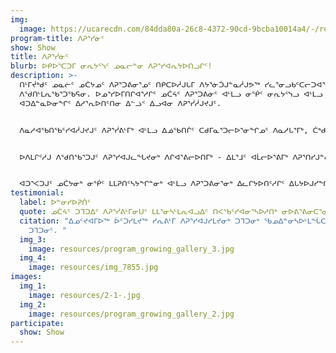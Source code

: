```yaml
---
img:
  image: https://ucarecdn.com/84dda80a-26c8-4372-90cd-9bcba10014a4/-/resize/800x/programs_growing-min.jpg
program-title: ᐱᕈᕐᓰᓃᑦ
show: Show
title: ᐱᕈᕐᓰᓃᑦ
blurb: ᐅᑭᐅᕐᑕᑐᒥ ᓂᕆᔭᑦᓭᑦ ᓄᓇᓕᓐᓂ ᐱᕈᕐᓯᐊᕆᔭᐅᑎᓗᒋᑦ!
description: >-
  ᑎᒻᒥᔫᒃᑯᑦ ᓄᓇᓖᑦ ᓄᑖᔭᓄᑦ ᐱᕈᕐᑐᕕᓂᕐᓄᑦ ᑎᑭᑕᐅᓲᒍᒐᒥ ᐱᔭᕐᓃᑑᒍᓐᓇᓲᒍᕗᖅ ᓯᓚᕐᓂᓗᑲᑦᑕᓕᑐᐊᕐᒪᑦ ᐊᒻᒪᓗ ᑌᒣᑦᑐᓄᑦ
  ᐱᖁᑎᒻᒪᕆᖃᕐᑐᖃᕋᓂ. ᐅᓄᕐᓯᐅᒥᑎᒋᐊᕐᓱᒋᑦ ᓄᑖᔦᑦ ᐱᕈᕐᑐᕕᓃᑦ ᐊᒻᒪᓗ ᓂᖀᑦ ᓂᕆᔭᑦᓭᓗ ᐊᒻᒪᓗ ᓂᖀᑦ ᐃᓚᑦᓴᖏᑦᑕ
  ᐊᑐᐃᓐᓇᐅᓂᖏᑦ ᐃᓱᕐᕆᐅᑎᑦᑎᓂ ᐃᓪᓘᑉ ᐃᓗᐊᓂ ᐱᕈᕐᓰᓲᒍᔪᒍᑦ.


  ᐱᓇᓱᐊᖃᑎᖃᑦᓯᐊᓲᒍᔪᒍᑦ ᐱᕈᕐᓰᕕᒻᒥᒃ ᐊᒻᒪᓗ ᐃᓅᖃᑎᒌᑦ ᑕᑯᒥᓇᕐᑐᓕᐅᕐᓂᖏᓄᑦ ᐱᓇᓱᒐᕐᒥᒃ, ᑖᒃᑯᐊ ᐃᑲᔪᕐᓯᒪᓲᑦ ᐱᕈᕐᓰᓂᕐᓄᐊᖓᔪᓂᒃ ᐱᒋᐊᕐᑎᒐᑦᓴᑎᓐᓂᒃ ᐊᒫᓕᐅᕐᓂᑎᒍᑦ ᓯᕐᒥᓯᐊᓕᐅᕐᓂᑎᒍᑦ.


  ᐅᐱᒪᒋᑦᓱᒍ ᐱᖁᑎᖃᕐᑐᒍᑦ ᐱᕈᕐᓯᐊᒍᓚᖓᔪᓂᒃ ᐱᒋᐊᕐᕕᓕᐅᑎᒥᒃ - ᐃᒪᕐᒧᑦ ᐊᒫᓕᐅᕐᕕᒥᒃ ᐱᕈᕐᑎᓯᒍᓐᓇᑐᒥᒃ ᐅᖃᐅᔭᓕᑦᓴᔭᓂᒃ ᓂᖀᑦ ᐃᓚᑦᓴᔭᖏᓐᓂᒃ ᐊᒻᒪᓗ ᐱᕈᕐᑐᕕᓂᕐᓂᒃ ᓂᕆᔭᑦᓴᓂᒃ ᓯᕐᒥᖅ ᐊᑐᑦᔭᓇᒍ. ᐃᒐᓛᓕᒃ ᐱᕈᕐᓰᕕᕗᑦ ᐊᒻᒪᓗ ᓯᓚᑖᓃᑦᑐᖅ ᓂᓪᓕᒪᔪᒦᑦᑎᓯᕕᒃ ᐅᕙᑦᑎᓂᒃ ᐃᓂᑦᓴᖃᔨᐊᖃᕐᑎᓯᓲᖅ ᐆᑦᑐᕋᕈᓐᓇᐸᑦᑎᓗᑕ ᐱᕈᕐᓯᐊᕆᑦᓱᒋᑦ ᑐᒣᑐᐃᑦ, garlic, bok choy ᐊᒻᒪᓗ ᐊᓯᖏᑦ!


  ᐊᑐᕐᐸᑐᒍᑦ ᓄᑖᔭᓂᒃ ᓂᖀᑦ ᒪᒪᕈᑎᑦᓴᔭᖏᓐᓂᒃ ᐊᒻᒪᓗ ᐱᕈᕐᑐᕕᓂᕐᓂᒃ ᐃᓚᒋᔭᐅᑎᑦᓱᒋᑦ ᐃᒐᔭᐅᒍᓯᖏᑦ ᒪᓕᑦᓱᒋᑦ, ᐱᒋᐊᕐᕕᓕᒐᑦᓴᓕᐊᕆᑦᓱᒋᓪᓗ ᐊᒻᒪᓗ ᐊᑐᕐᑕᐅᓕᐅᒥᔮᓲᒍᑦᓱᑎᒃ ᐊᓇᕐᕋᐅᔭᐅᑦᓱᑎᒃ ᓄᓇᓕᒥᐅᓄᑦ.
testimonial:
  label: ᐅᓐᓂᓯᐅᕈᑏᑦ
  quote: ᓄᑖᔦᑦ ᑐᒣᑐᐃᑦ ᐱᕈᕐᓰᕕᒻᒥᓂᑌᑦ ᒪᒪᕐᓂᓴᒻᒪᕆᐊᓗᐃᑦ ᑎᐸᖃᑦᓯᐊᓂᕐᓴᐅᓱᑎᒃ ᓂᐅᕕᕐᕕᓂᑕᕐᓂᑦ! ᒪᒪᕐᑐᕈᐊᕌᓗᐃᑦ!
  citation: "ᐃᓄᑦᔪᐊᒥᐅᖅ ᐆᑦᑐᓯᒪᔪᖅ ᓯᕆᕕᒻᒥ ᐱᕈᕐᓯᐊᒍᓯᒪᔪᓂᒃ ᑐᒣᑐᓂᒃ ᖃᓄᐃᓐᓂᓴᐅᒻᒪᖔᑕ ᓂᐅᕕᕐᕕᒥ ᓂᐅᕕᐊᒍᓯᒪᔪᓂ
    ᑐᒣᑐᓂᑦ. "
  img_3:
    image: resources/program_growing_gallery_3.jpg
  img_4:
    image: resources/img_7855.jpg
images:
  img_1:
    image: resources/2-1-.jpg
  img_2:
    image: resources/program_growing_gallery_2.jpg
participate:
  show: Show
---
```

